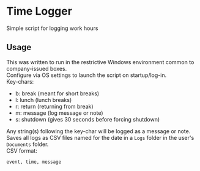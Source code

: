 # Time Logger
Simple script for logging work hours

## Usage
This was written to run in the restrictive Windows environment common to company-issued boxes.\
Configure via OS settings to launch the script on startup/log-in.\
Key-chars:
- b: break (meant for short breaks)
- l: lunch (lunch breaks)
- r: return (returning from break)
- m: message (log message or note)
- s: shutdown (gives 30 seconds before forcing shutdown)

Any string(s) following the key-char will be logged as a message or note.\
Saves all logs as CSV files named for the date in a `Logs` folder in the user's `Documents` folder.\
CSV format:
```
event, time, message
```
